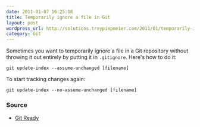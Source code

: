 ```yaml
---
date: 2011-01-07 16:25:18
title: Temporarily ignore a file in Git
layout: post
wordpress_url: http://solutions.treypiepmeier.com/2011/01/temporarily-ignore-a-file-in-git/
category: Git
---
```

Sometimes you want to temporarily ignore a file in a Git repository without throwing it out entirely by putting it in `.gitignore`. Here's how to do it:

    git update-index --assume-unchanged [filename]

To start tracking changes again:

    git update-index --no-assume-unchanged [filename]

### Source

- [Git Ready](http://gitready.com/intermediate/2009/02/18/temporarily-ignoring-files.html)
